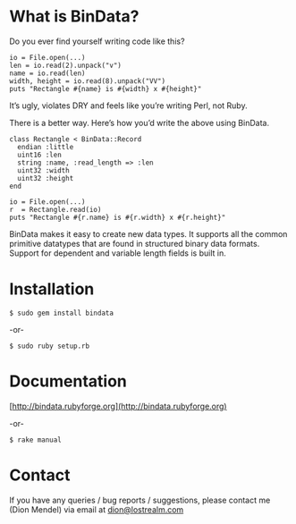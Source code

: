# What is BinData?

Do you ever find yourself writing code like this?

    io = File.open(...)
    len = io.read(2).unpack("v")
    name = io.read(len)
    width, height = io.read(8).unpack("VV")
    puts "Rectangle #{name} is #{width} x #{height}"

It’s ugly, violates DRY and feels like you’re writing Perl, not Ruby.

There is a better way. Here’s how you’d write the above using BinData.

    class Rectangle < BinData::Record
      endian :little
      uint16 :len
      string :name, :read_length => :len
      uint32 :width
      uint32 :height
    end

    io = File.open(...)
    r  = Rectangle.read(io)
    puts "Rectangle #{r.name} is #{r.width} x #{r.height}"

BinData makes it easy to create new data types. It supports all the common
primitive datatypes that are found in structured binary data formats. Support
for dependent and variable length fields is built in. 

# Installation

    $ sudo gem install bindata

-or-

    $ sudo ruby setup.rb

# Documentation

[http://bindata.rubyforge.org](http://bindata.rubyforge.org)

-or-

    $ rake manual

# Contact

If you have any queries / bug reports / suggestions, please contact me
(Dion Mendel) via email at dion@lostrealm.com
